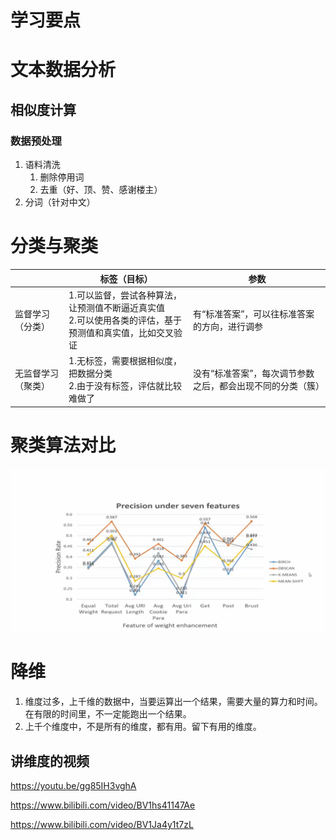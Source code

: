 # 学习要点

# 文本数据分析

## 相似度计算

### 数据预处理

1. 语料清洗
   1. 删除停用词
   2. 去重（好、顶、赞、感谢楼主）
2. 分词（针对中文）

# 分类与聚类

|                    | 标签（目标）                                                 | 参数                                                       |
| ------------------ | ------------------------------------------------------------ | ---------------------------------------------------------- |
| 监督学习（分类）   | 1.可以监督，尝试各种算法，让预测值不断逼近真实值<br/>2.可以使用各类的评估，基于预测值和真实值，比如交叉验证 | 有“标准答案”，可以往标准答案的方向，进行调参               |
| 无监督学习（聚类） | 1.无标签，需要根据相似度，把数据分类<br/>2.由于没有标签，评估就比较难做了 | 没有“标准答案”，每次调节参数之后，都会出现不同的分类（簇） |

# 聚类算法对比

![Cluster](images\Cluster.png)

# 降维

1. 维度过多，上千维的数据中，当要运算出一个结果，需要大量的算力和时间。在有限的时间里，不一定能跑出一个结果。
2. 上千个维度中，不是所有的维度，都有用。留下有用的维度。

## 讲维度的视频

https://youtu.be/gg85IH3vghA

https://www.bilibili.com/video/BV1hs41147Ae

https://www.bilibili.com/video/BV1Ja4y1t7zL